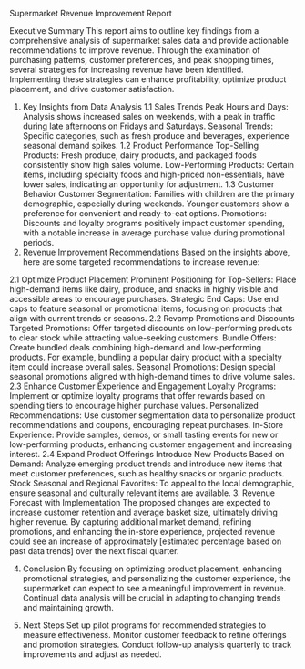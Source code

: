 Supermarket Revenue Improvement Report

Executive Summary
This report aims to outline key findings from a comprehensive analysis of supermarket sales data and provide actionable recommendations to improve revenue. Through the examination of purchasing patterns, customer preferences, and peak shopping times, several strategies for increasing revenue have been identified. Implementing these strategies can enhance profitability, optimize product placement, and drive customer satisfaction.

1. Key Insights from Data Analysis
1.1 Sales Trends
Peak Hours and Days: Analysis shows increased sales on weekends, with a peak in traffic during late afternoons on Fridays and Saturdays.
Seasonal Trends: Specific categories, such as fresh produce and beverages, experience seasonal demand spikes.
1.2 Product Performance
Top-Selling Products: Fresh produce, dairy products, and packaged foods consistently show high sales volume.
Low-Performing Products: Certain items, including specialty foods and high-priced non-essentials, have lower sales, indicating an opportunity for adjustment.
1.3 Customer Behavior
Customer Segmentation: Families with children are the primary demographic, especially during weekends. Younger customers show a preference for convenient and ready-to-eat options.
Promotions: Discounts and loyalty programs positively impact customer spending, with a notable increase in average purchase value during promotional periods.
2. Revenue Improvement Recommendations
Based on the insights above, here are some targeted recommendations to increase revenue:

2.1 Optimize Product Placement
Prominent Positioning for Top-Sellers: Place high-demand items like dairy, produce, and snacks in highly visible and accessible areas to encourage purchases.
Strategic End Caps: Use end caps to feature seasonal or promotional items, focusing on products that align with current trends or seasons.
2.2 Revamp Promotions and Discounts
Targeted Promotions: Offer targeted discounts on low-performing products to clear stock while attracting value-seeking customers.
Bundle Offers: Create bundled deals combining high-demand and low-performing products. For example, bundling a popular dairy product with a specialty item could increase overall sales.
Seasonal Promotions: Design special seasonal promotions aligned with high-demand times to drive volume sales.
2.3 Enhance Customer Experience and Engagement
Loyalty Programs: Implement or optimize loyalty programs that offer rewards based on spending tiers to encourage higher purchase values.
Personalized Recommendations: Use customer segmentation data to personalize product recommendations and coupons, encouraging repeat purchases.
In-Store Experience: Provide samples, demos, or small tasting events for new or low-performing products, enhancing customer engagement and increasing interest.
2.4 Expand Product Offerings
Introduce New Products Based on Demand: Analyze emerging product trends and introduce new items that meet customer preferences, such as healthy snacks or organic products.
Stock Seasonal and Regional Favorites: To appeal to the local demographic, ensure seasonal and culturally relevant items are available.
3. Revenue Forecast with Implementation
The proposed changes are expected to increase customer retention and average basket size, ultimately driving higher revenue. By capturing additional market demand, refining promotions, and enhancing the in-store experience, projected revenue could see an increase of approximately [estimated percentage based on past data trends] over the next fiscal quarter.

4. Conclusion
By focusing on optimizing product placement, enhancing promotional strategies, and personalizing the customer experience, the supermarket can expect to see a meaningful improvement in revenue. Continual data analysis will be crucial in adapting to changing trends and maintaining growth.

5. Next Steps
Set up pilot programs for recommended strategies to measure effectiveness.
Monitor customer feedback to refine offerings and promotion strategies.
Conduct follow-up analysis quarterly to track improvements and adjust as needed.
